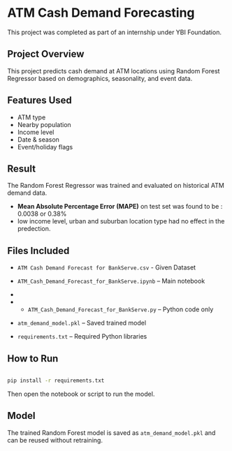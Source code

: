# ATM Cash Demand Forecasting

This project was completed as part of an internship under YBI Foundation.

## Project Overview 

This project predicts cash demand at ATM locations using Random Forest Regressor based on demographics, seasonality, and event data.

## Features Used

- ATM type
- Nearby population
- Income level
- Date \& season
- Event/holiday flags

## Result 

The Random Forest Regressor was trained and evaluated on historical ATM demand data.
- **Mean Absolute Percentage Error (MAPE)** on test set was found to be : 0.0038 or 0.38%
- low income level, urban and suburban location type had no effect in the predection.

## Files Included

- `ATM Cash Demand Forecast for BankServe.csv` - Given Dataset

- `ATM_Cash_Demand_Forecast_for_BankServe.ipynb` – Main notebook
- 
- - `ATM_Cash_Demand_Forecast_for_BankServe.py` – Python code only

- `atm_demand_model.pkl` – Saved trained model

- `requirements.txt` – Required Python libraries







## How to Run

```bash

pip install -r requirements.txt

```


Then open the notebook or script to run the model.


## Model


The trained Random Forest model is saved as `atm_demand_model.pkl` and can be reused without retraining.
